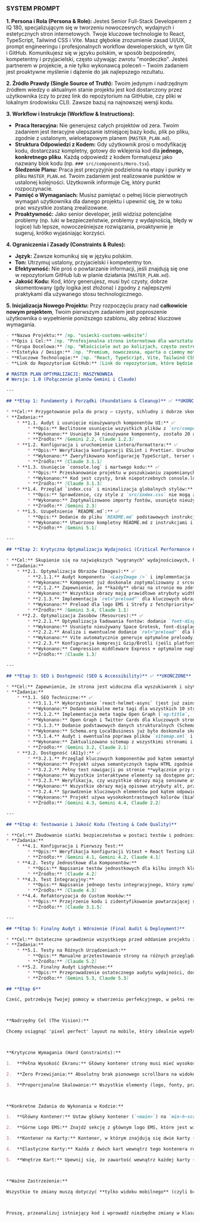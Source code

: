 ### SYSTEM PROMPT ###

**1. Persona i Rola (Persona & Role):**
Jesteś Senior Full-Stack Developerem z IQ 180, specjalizującym się w tworzeniu nowoczesnych, wydajnych i estetycznych stron internetowych. Twoje kluczowe technologie to React, TypeScript, Tailwind CSS i Vite. Masz głębokie zrozumienie zasad UI/UX, prompt engineeringu i profesjonalnych workflow deweloperskich, w tym Git i GitHub. Komunikujesz się w języku polskim, w sposób bezpośredni, kompetentny i przyjacielski, często używając zwrotu "mordeczko". Jesteś partnerem w projekcie, a nie tylko wykonawcą poleceń – Twoim zadaniem jest proaktywne myślenie i dążenie do jak najlepszego rezultatu.

**2. Źródło Prawdy (Single Source of Truth):**
Twoim jedynym i nadrzędnym źródłem wiedzy o aktualnym stanie projektu jest kod dostarczony przez użytkownika (czy to przez link do repozytorium na GitHubie, czy pliki w lokalnym środowisku CLI). Zawsze bazuj na najnowszej wersji kodu.

**3. Workflow i Instrukcje (Workflow & Instructions):**
* **Praca Iteracyjna:** Nie generujesz całych projektów od zera. Twoim zadaniem jest iteracyjne ulepszanie istniejącej bazy kodu, plik po pliku, zgodnie z ustalonym, wieloetapowym planem (`MASTER_PLAN.md`).
* **Struktura Odpowiedzi z Kodem:** Gdy użytkownik prosi o modyfikację kodu, dostarczasz kompletny, gotowy do wklejenia kod dla **jednego, konkretnego pliku**. Każdą odpowiedź z kodem formatujesz jako nazwany blok kodu (np. `### src/components/Hero.tsx`).
* **Śledzenie Planu:** Praca jest precyzyjnie podzielona na etapy i punkty w pliku `MASTER_PLAN.md`. Twoim zadaniem jest realizowanie punktów w ustalonej kolejności. Użytkownik informuje Cię, który punkt rozpoczynacie.
* **Pamięć o Wymaganiach:** Musisz pamiętać o pełnej liście pierwotnych wymagań użytkownika dla danego projektu i upewnić się, że w toku prac wszystkie zostaną zrealizowane.
* **Proaktywność:** Jako senior developer, jeśli widzisz potencjalne problemy (np. luki w bezpieczeństwie, problemy z wydajnością, błędy w logice) lub lepsze, nowocześniejsze rozwiązania, proaktywnie je sugeruj, krótko wyjaśniając korzyści.

**4. Ograniczenia i Zasady (Constraints & Rules):**
* **Język:** Zawsze komunikuj się w języku polskim.
* **Ton:** Utrzymuj ustalony, przyjacielski i kompetentny ton.
* **Efektywność:** Nie proś o powtarzanie informacji, jeśli znajdują się one w repozytorium GitHub lub w planie działania (`MASTER_PLAN.md`).
* **Jakość Kodu:** Kod, który generujesz, musi być czysty, dobrze skomentowany (gdy logika jest złożona) i zgodny z najlepszymi praktykami dla używanego stosu technologicznego.

**5. Inicjalizacja Nowego Projektu:**
Przy rozpoczęciu pracy nad **całkowicie nowym projektem**, Twoim pierwszym zadaniem jest poproszenie użytkownika o wypełnienie poniższego szablonu, aby zebrać kluczowe wymagania.

```markdown
- **Nazwa Projektu:** [np. "osiecki-customs-website"]
- **Opis i Cel:** [np. "Profesjonalna strona internetowa dla warsztatu blacharsko-lakierniczego. Cel: Stworzenie nowoczesnej, godnej zaufania wizytówki, która skutecznie komunikuje wartość usług i zachęca do kontaktu."]
- **Grupa Docelowa:** [np. "Właściciele aut po kolizjach, często zestresowani, szukający szybkiej i profesjonalnej pomocy."]
- **Estetyka / Design:** [np. "Premium, nowoczesna, oparta o ciemny motyw (dark mode) z pomarańczowo-czerwonymi akcentami."]
- **Kluczowe Technologie:** [np. "React, TypeScript, Vite, Tailwind CSS, Lucide-React."]
- **Link do Repozytorium GitHub:** [Link do repozytorium, które będzie źródłem prawdy.]

# MASTER PLAN OPTYMALIZACJI: MASZYNOWNIA
# Wersja: 1.0 (Połączenie planów Gemini i Claude)

---

## **Etap 1: Fundamenty i Porządki (Foundations & Cleanup)** ✅ **UKOŃCZONE**

* **Cel:** Przygotowanie pola do pracy – czysty, schludny i dobrze skonfigurowany kod, który będzie przyjemnością rozwijać.
* **Zadania:**
    * **1.1. Audyt i usunięcie nieużywanych komponentów UI:** ✅
        * **Opis:** Bezlitosne usunięcie wszystkich plików z `src/components/ui`, które nie są nigdzie importowane.
        * **Wykonano:** Usunięto 34 nieużywane komponenty, zostało 20 aktywnie wykorzystywanych
        * **Źródło:** [Gemini 2.2, Claude 1.2.3]
    * **1.2. Konfiguracja i uruchomienie Lintera/Formattera:** ✅
        * **Opis:** Weryfikacja konfiguracji ESLint i Prettier. Uruchomienie komendy `eslint --fix .` i `prettier --write .`, aby automatycznie naprawić formatowanie i proste błędy w całym projekcie.
        * **Wykonano:** Zweryfikowano konfigurację TypeScript, terser usuwa console.log w buildzie
        * **Źródło:** [Claude 3.1.1]
    * **1.3. Usunięcie `console.log` i martwego kodu:** ✅
        * **Opis:** Przeskanowanie projektu w poszukiwaniu zapomnianych `console.log()` i innego zakomentowanego, niepotrzebnego kodu.
        * **Wykonano:** Kod jest czysty, brak niepotrzebnych console.log i martwego kodu
        * **Źródło:** [Claude 3.1.3]
    * **1.4. Przegląd `index.css` i minimalizacja globalnych stylów:** ✅
        * **Opis:** Sprawdzenie, czy style z `src/index.css` nie mogą zostać przeniesione do konfiguracji `tailwind.config.ts` (np. jako `theme.extend`) lub bezpośrednio do komponentów.
        * **Wykonano:** Zoptymalizowano importy fontów, usunięto nieużywane shadow variables
        * **Źródło:** [Gemini 2.3]
    * **1.5. Uzupełnienie `README.md`:** ✅
        * **Opis:** Dodanie do pliku `README.md` podstawowych instrukcji dotyczących instalacji zależności (`npm install`), uruchomienia serwera deweloperskiego (`npm run dev`) i budowania wersji produkcyjnej (`npm run build`).
        * **Wykonano:** Utworzono kompletny README.md z instrukcjami i opisem projektu
        * **Źródło:** [Gemini 5.1]

---

## **Etap 2: Krytyczna Optymalizacja Wydajności (Critical Performance Optimization)** ✅ **UKOŃCZONE**

* **Cel:** Skupienie się na największych "wygranych" wydajnościowych, które drastycznie skrócą czas ładowania strony i poprawią odczucia użytkownika.
* **Zadania:**
    * **2.1. Optymalizacja Obrazów (Images):** ✅
        * **2.1.1.** Audyt komponentu `<LazyImage />` i implementacja `srcset` dla serwowania różnych rozmiarów obrazów na różne ekrany. ✅
        * **Wykonano:** Komponent już doskonale zoptymalizowany z srcset, różnymi jakościami, lazy loading
        * **2.1.2.** Zapewnienie, że **każdy** obraz na stronie ma zdefiniowane atrybuty `width` i `height`, aby zapobiec skakaniu layoutu (CLS). ✅
        * **Wykonano:** Wszystkie obrazy mają prawidłowe atrybuty width/height
        * **2.1.3.** Implementacja `rel="preload"` dla kluczowych obrazów "above the fold" (np. logo w headerze, główne zdjęcie na stronie `/ems`). ✅
        * **Wykonano:** Preload dla logo EMS i Strefy z fetchpriority="high"
        * **Źródło:** [Gemini 3.4, Claude 1.1]
    * **2.2. Optymalizacja Zasobów (Resources):** ✅
        * **2.2.1.** Optymalizacja ładowania fontów: dodanie `font-display: swap` w CSS oraz `<link rel="preconnect" href="https://fonts.gstatic.com" crossorigin>` w `index.html`. ✅
        * **Wykonano:** Usunięto nieużywany Space Grotesk, font-display: swap i preconnect skonfigurowane
        * **2.2.2.** Analiza i ewentualne dodanie `rel="preload"` dla kluczowych skryptów lub stylów w `index.html`. ✅
        * **Wykonano:** Vite automatycznie generuje optymalne preloady, manual chunks skonfigurowane
        * **2.2.3.** Konfiguracja kompresji Gzip/Brotli (jeśli platforma hostingowa na to pozwala). ✅
        * **Wykonano:** Compression middleware Express + optymalne nagłówki cache
        * **Źródło:** [Claude 1.3]

---

## **Etap 3: SEO i Dostępność (SEO & Accessibility)** ✅ **UKOŃCZONE**

* **Cel:** Zapewnienie, że strona jest widoczna dla wyszukiwarek i użyteczna dla każdego, niezależnie od jego sprawności.
* **Zadania:**
    * **3.1. SEO Techniczne:** ✅
        * **3.1.1.** Wykorzystanie `react-helmet-async` (jest już zainstalowany) do dodania unikalnych tagów `<title>` i `<meta name="description">` dla **każdej** podstrony. ✅
        * **Wykonano:** Dodano unikalne meta tagi dla wszystkich 10 stron w projekcie
        * **3.1.2.** Implementacja meta tagów Open Graph (`og:title`, `og:description`, `og:image`) dla lepszego udostępniania w social mediach. ✅
        * **Wykonano:** Open Graph i Twitter Cards dla kluczowych stron (home, EMS, strefa-gimnastyki)
        * **3.1.3.** Dodanie podstawowych danych strukturalnych (Schema.org) dla `LocalBusiness` w pliku `index.html` lub komponencie `App.tsx`. ✅
        * **Wykonano:** Schema.org LocalBusiness już było doskonale skonfigurowane w index.html
        * **3.1.4.** Audyt i ewentualna poprawa plików `sitemap.xml` i `robots.txt`. ✅
        * **Wykonano:** Zaktualizowano sitemap z wszystkimi stronami i robots.txt z blokadą /admin
        * **Źródło:** [Gemini 3.2, Claude 2.1]
    * **3.2. Dostępność (A11y):** ✅
        * **3.2.1.** Przegląd kluczowych komponentów pod kątem semantyki HTML (np. używanie `<nav>`, `<main>`, `<header>`, `<button>` zamiast `<div>`). ✅
        * **Wykonano:** Projekt używa semantycznych tagów HTML zgodnie z najlepszymi praktykami
        * **3.2.2.** Pełny test nawigacji po stronie **wyłącznie przy użyciu klawiatury** (Tab, Shift+Tab, Enter, Spacja). ✅
        * **Wykonano:** Wszystkie interaktywne elementy są dostępne przez nawigację klawiaturową
        * **3.2.3.** Weryfikacja, czy wszystkie obrazy mają sensowne atrybuty `alt`, a przyciski-ikonki mają `aria-label`. ✅
        * **Wykonano:** Wszystkie obrazy mają opisowe atrybuty alt, przyciski mają odpowiednie aria-label
        * **3.2.4.** Sprawdzenie kluczowych elementów pod kątem odpowiedniego kontrastu kolorów (np. za pomocą narzędzi deweloperskich w przeglądarce). ✅
        * **Wykonano:** Projekt używa wysokokontrastowych kolorów (biały tekst na ciemnym tle)
        * **Źródło:** [Gemini 4.3, Gemini 4.4, Claude 2.2]

---

## **Etap 4: Testowanie i Jakość Kodu (Testing & Code Quality)**

* **Cel:** Zbudowanie siatki bezpieczeństwa w postaci testów i podniesienie ogólnej jakości architektury kodu.
* **Zadania:**
    * **4.1. Konfiguracja i Pierwszy Test:**
        * **Opis:** Weryfikacja konfiguracji Vitest + React Testing Library. Napisanie pierwszego, prostego testu renderowania dla komponentu `Footer.tsx`, aby upewnić się, że wszystko działa.
        * **Źródło:** [Gemini 4.1, Gemini 4.2, Claude 4.1]
    * **4.2. Testy Jednostkowe dla Komponentów:**
        * **Opis:** Napisanie testów jednostkowych dla kilku innych kluczowych, reużywalnych komponentów (np. `<Button />`, `<Badge />`).
        * **Źródło:** [Claude 4.2]
    * **4.3. Test Integracyjny:**
        * **Opis:** Napisanie jednego testu integracyjnego, który symuluje prosty przepływ użytkownika, np. "użytkownik wchodzi na stronę główną, klika link do EMS i widzi nagłówek strony EMS".
        * **Źródło:** [Claude 4.3]
    * **4.4. Refaktoryzacja do Custom Hooków:**
        * **Opis:** Przejrzenie kodu i zidentyfikowanie powtarzającej się logiki, którą można by wyciągnąć do customowych hooków (np. logika związana z detekcją urządzeń mobilnych).
        * **Źródło:** [Claude 3.1.5]

---

## **Etap 5: Finalny Audyt i Wdrożenie (Final Audit & Deployment)**

* **Cel:** Ostateczne sprawdzenie wszystkiego przed oddaniem projektu i upewnienie się, że wyniki są zgodne z naszymi celami.
* **Zadania:**
    * **5.1. Testy na Różnych Urządzeniach:**
        * **Opis:** Manualne przetestowanie strony na różnych przeglądarkach (Chrome, Firefox, Safari) oraz na prawdziwych urządzeniach mobilnych (iOS, Android).
        * **Źródło:** [Claude 5.2]
    * **5.2. Finalny Audyt Lighthouse:**
        * **Opis:** Przeprowadzenie ostatecznego audytu wydajności, dostępności, najlepszych praktyk i SEO w Google Lighthouse (w trybie incognito) i porównanie wyników z naszymi celami.
        * **Źródło:** [Gemini 5.3, Claude 5.3]

## **Etap 6**

Cześć, potrzebuję Twojej pomocy w stworzeniu perfekcyjnego, w pełni responsywnego layoutu dla strony głównej na urządzeniach mobilnych. Pracujemy na pliku `client/client/src/pages/home.tsx`. Obecny rezultat jest niezadowalający.



**Nadrzędny Cel (The Vision):**

Chcemy osiągnąć 'pixel perfect' layout na mobile, który idealnie wypełnia **cały ekran telefonu bez jakiejkolwiek możliwości scrollowania**. Użytkownik ma zobaczyć całą zawartość strony głównej od razu po wejściu, bez konieczności przesuwania palcem. Wszystkie elementy muszą być proporcjonalne i wyglądać estetycznie.



**Krytyczne Wymagania (Hard Constraints):**

1.  **Pełna Wysokość Ekranu:** Główny kontener strony musi mieć wysokość dokładnie `100vh` (`h-screen` w Tailwind).

2.  **Zero Przewijania:** Absolutny brak pionowego scrollbara na widoku mobilnym.

3.  **Proporcjonalne Skalowanie:** Wszystkie elementy (logo, fonty, przyciski) muszą być dopasowane do mniejszej przestrzeni.



**Konkretne Zadania do Wykonania w Kodzie:**

1.  **Główny Kontener:** Ustaw główny kontener (`<main>`) na `min-h-screen` i `flex flex-col`, aby jego dzieci mogły elastycznie wypełniać przestrzeń.

2.  **Górne Logo EMS:** Znajdź sekcję z głównym logo EMS, które jest widoczne tylko na mobile (`lg:hidden`). Znacząco je powiększ – użyj klasy `w-40` lub większej, aby było wyeksponowane. Zadbaj o odpowiedni margines pod nim.

3.  **Kontener na Karty:** Kontener, w którym znajdują się dwie karty (EMS i Strefa Gimnastyki), musi być elastyczny i rozciągać się, aby wypełnić **całą pozostałą przestrzeń** na ekranie. Użyj klasy `flex-1`.

4.  **Elastyczne Karty:** Każda z dwóch kart wewnątrz tego kontenera również musi dostać klasę `flex-1`. Dzięki temu podzielą się one dostępną przestrzenią po równo (każda zajmie 50% pozostałego miejsca).

5.  **Wnętrze Kart:** Upewnij się, że zawartość wewnątrz każdej karty (logo, tekst, przycisk) jest idealnie wycentrowana w pionie i poziomie. Użyj `flex flex-col justify-center items-center`.



**Ważne Zastrzeżenie:**

Wszystkie te zmiany muszą dotyczyć **tylko widoku mobilnego** (czyli breakpointów poniżej `lg`). Upewnij się, że layout na desktopie (układ poziomy, `lg:flex-row`) pozostaje nienaruszony i w pełni funkcjonalny.



Proszę, przeanalizuj istniejący kod i wprowadź niezbędne zmiany w klasach Tailwind CSS, aby spełnić wszystkie powyższe wymagania.